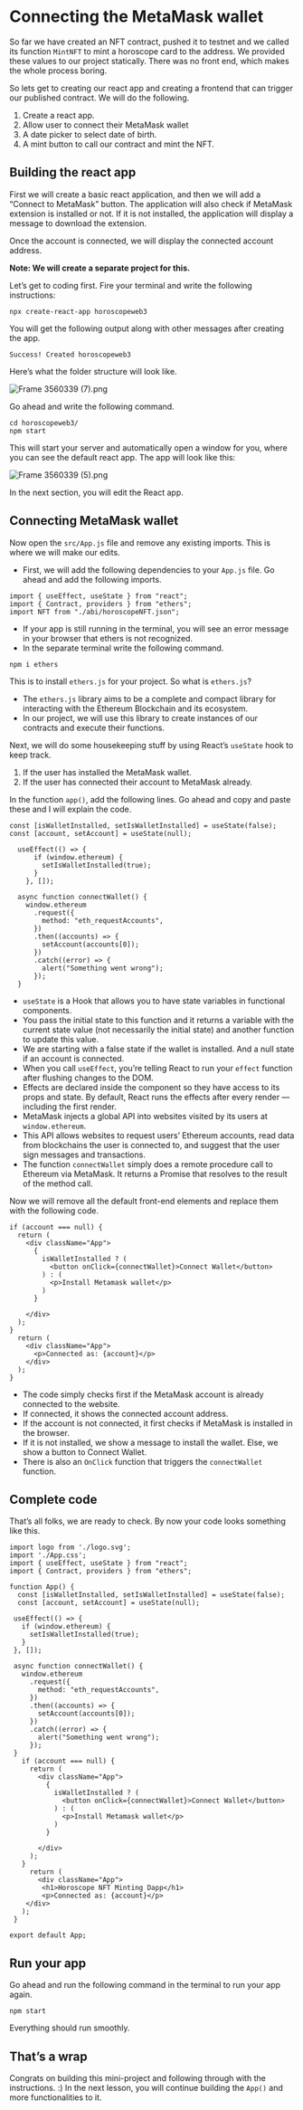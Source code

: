 # Connecting the MetaMask wallet

So far we have created an NFT contract, pushed it to testnet and we called its function `MintNFT` to mint a horoscope card to the address. We provided these values to our project statically. There was no front end, which makes the whole process boring.

So lets get to creating our react app and creating a frontend that can trigger our published contract. We will do the following.

1. Create a react app.
2. Allow user to connect their MetaMask wallet
3. A date picker to select date of birth.
4. A mint button to call our contract and mint the NFT.

## Building the react app

First we will create a basic react application, and then we will add a “Connect to MetaMask” button. The application will also check if MetaMask extension is installed or not. If it is not installed, the application will display a message to download the extension.

Once the account is connected, we will display the connected account address.  

**Note: We will create a separate project for this.**

Let’s get to coding first. Fire your terminal and write the following instructions:

```
npx create-react-app horoscopeweb3
```

You will get the following output along with other messages after creating the app.

```
Success! Created horoscopeweb3
```

Here’s what the folder structure will look like.

![Frame 3560339 (7).png](https://github.com/0xmetaschool/Learning-Projects/blob/main/assests_for_all/assests_for_horoscope/3.%20Creating%20the%20React%20App/1.%20Connecting%20the%20MetaMask%20wallet/Frame_3560339_(7).webp?raw=true)

Go ahead and write the following command.

```
cd horoscopeweb3/
npm start
```

This will start your server and automatically open a window for you, where you can see the default react app. The app will look like this:

![Frame 3560339 (5).png](https://github.com/0xmetaschool/Learning-Projects/blob/main/assests_for_all/assests_for_horoscope/3.%20Creating%20the%20React%20App/1.%20Connecting%20the%20MetaMask%20wallet/Frame_3560339_(5).webp?raw=true)

In the next section, you will edit the React app.

## Connecting MetaMask wallet

Now open the `src/App.js` file and remove any existing imports. This is where we will make our edits.

- First, we will add the following dependencies to your `App.js` file. Go ahead and add the following imports.

```
import { useEffect, useState } from "react";
import { Contract, providers } from "ethers";
import NFT from "./abi/horoscopeNFT.json";
```

- If your app is still running in the terminal, you will see an error message in your browser that ethers is not recognized.
- In the separate terminal write the following command.

```
npm i ethers
```

This is to install `ethers.js` for your project. So what is `ethers.js`? 

- The `ethers.js` library aims to be a complete and compact library for interacting with the Ethereum Blockchain and its ecosystem.
- In our project, we will use this library to create instances of our contracts and execute their functions.

Next, we will do some housekeeping stuff by using React’s `useState` hook to keep track.

1. If the user has installed the MetaMask wallet.
2. If the user has connected their account to MetaMask already.

In the function `app()`, add the following lines. Go ahead and copy and paste these and I will explain the code.

```
const [isWalletInstalled, setIsWalletInstalled] = useState(false);
const [account, setAccount] = useState(null);

  useEffect(() => {
      if (window.ethereum) {
        setIsWalletInstalled(true);
      }
    }, []);

  async function connectWallet() {
    window.ethereum
      .request({
        method: "eth_requestAccounts",
      })
      .then((accounts) => {
        setAccount(accounts[0]);
      })
      .catch((error) => {
        alert("Something went wrong");
      });
  }

```

- `useState` is a Hook that allows you to have state variables in functional components.
- You pass the initial state to this function and it returns a variable with the current state value (not necessarily the initial state) and another function to update this value.
- We are starting with a false state if the wallet is installed. And a null state if an account is connected.
- When you call `useEffect`, you’re telling React to run your `effect` function after flushing changes to the DOM.
- Effects are declared inside the component so they have access to its props and state. By default, React runs the effects after every render — including the first render.
- MetaMask injects a global API into websites visited by its users at `window.ethereum`.
- This API allows websites to request users’ Ethereum accounts, read data from blockchains the user is connected to, and suggest that the user sign messages and transactions.
- The function `connectWallet` simply does a remote procedure call to Ethereum via MetaMask. It returns a Promise that resolves to the result of the method call.

Now we will remove all the default front-end elements and replace them with the following code.

```
if (account === null) {
  return (
    <div className="App">
      {
        isWalletInstalled ? (
          <button onClick={connectWallet}>Connect Wallet</button>
        ) : (
          <p>Install Metamask wallet</p>
        )
      }

    </div>
  );
}
  return (
    <div className="App">
      <p>Connected as: {account}</p>
    </div>
  );
}

```

- The code simply checks first if the MetaMask account is already connected to the website.
- If connected, it shows the connected account address.
- If the account is not connected, it first checks if MetaMask is installed in the browser.
- If it is not installed, we show a message to install the wallet. Else, we show a button to Connect Wallet.
- There is also an `OnClick` function that triggers the `connectWallet` function.

## Complete code

That’s all folks, we are ready to check. By now your code looks something like this.

```
import logo from './logo.svg';
import './App.css';
import { useEffect, useState } from "react";
import { Contract, providers } from "ethers";

function App() {
  const [isWalletInstalled, setIsWalletInstalled] = useState(false);
  const [account, setAccount] = useState(null);

 useEffect(() => {
   if (window.ethereum) {
     setIsWalletInstalled(true);
   }
 }, []);

 async function connectWallet() {
   window.ethereum
     .request({
       method: "eth_requestAccounts",
     })
     .then((accounts) => {
       setAccount(accounts[0]);
     })
     .catch((error) => {
       alert("Something went wrong");
     });
 }
   if (account === null) {
     return (
       <div className="App">
         {
           isWalletInstalled ? (
             <button onClick={connectWallet}>Connect Wallet</button>
           ) : (
             <p>Install Metamask wallet</p>
           )
         }

       </div>
     );
   }
     return (
       <div className="App">
        <h1>Horoscope NFT Minting Dapp</h1>
        <p>Connected as: {account}</p>
    </div>
   );
 }

export default App;

```

## Run your app

Go ahead and run the following command in the terminal to run your app again.

```
npm start

```

Everything should run smoothly. 

## That’s a wrap

Congrats on building this mini-project and following through with the instructions. :) In the next lesson, you will continue building the `App()` and more functionalities to it.
